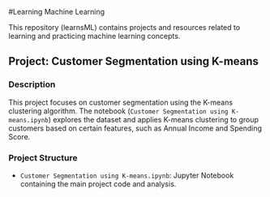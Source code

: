 #Learning Machine Learning

This repository (learnsML) contains projects and resources related to learning and practicing machine learning concepts.

## Project: Customer Segmentation using K-means

### Description

This project focuses on customer segmentation using the K-means clustering algorithm. The notebook (`Customer Segmentation using K-means.ipynb`) explores the dataset and applies K-means clustering to group customers based on certain features, such as Annual Income and Spending Score.

### Project Structure

- `Customer Segmentation using K-means.ipynb`: Jupyter Notebook containing the main project code and analysis.
